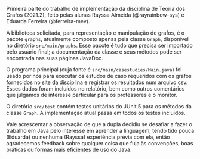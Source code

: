 Primeira parte do trabalho de implementação da disciplina de Teoria dos Grafos 
(2021.2), feito pelas alunas Rayssa Almeida (@rayrainbow-sys) e Eduarda
Ferreira (@ferreira-mev).

A biblioteca solicitada, para representação e manipulação de grafos, é o 
pacote `graphs`, atualmente composto apenas pela classe `Graph`, disponível 
no diretório `src/main/graphs`. Esse pacote é tudo que precisa ser importado 
pelo usuário final; a documentação da classe e seus métodos pode ser 
encontrada nas suas páginas JavaDoc.

O programa principal (cuja fonte é `src/main/casestudies/Main.java`) foi 
usado por nós para executar os estudos de caso requeridos com os grafos 
fornecidos no [site da disciplina](https://www.cos.ufrj.br/~daniel/grafos/) 
e registrar os resultados num arquivo csv. Esses dados foram incluídos no 
relatório, bem como outros comentários que julgamos de interesse particular 
para os professores e o monitor.

O diretório `src/test` contém testes unitários do JUnit 5 para os métodos da 
classe `Graph`. A implementação atual passa em todos os testes incluídos.

Vale acrescentar a observação de que a dupla decidiu se desafiar a fazer o 
trabalho em Java pelo interesse em aprender a linguagem, tendo tido pouca 
(Eduarda) ou nenhuma (Rayssa) experiência prévia com ela, então agradecemos 
feedback sobre qualquer coisa que fuja às convenções, boas práticas ou 
formas mais eficientes de uso do Java.